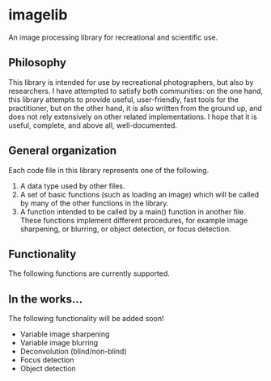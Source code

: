 # imagelib
An image processing library for recreational and scientific use.

## Philosophy
This library is intended for use by recreational photographers, but also by researchers. I have attempted to satisfy both communities: on the one hand, this library attempts to provide useful, user-friendly, fast tools for the practitioner, but on the other hand, it is also written from the ground up, and does not rely extensively on other related implementations. I hope that it is useful, complete, and above all, well-documented.

## General organization
Each code file in this library represents one of the following.
1. A data type used by other files.
2. A set of basic functions (such as loading an image) which will be called by many of the other functions in the library.
3. A function intended to be called by a main() function in another file. These functions implement different procedures, for example image sharpening, or blurring, or object detection, or focus detection.

## Functionality
The following functions are currently supported.

## In the works...
The following functionality will be added soon!
* Variable image sharpening
* Variable image blurring
* Deconvolution (blind/non-blind)
* Focus detection
* Object detection